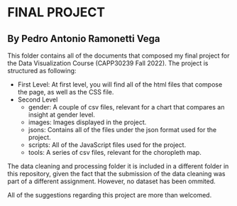# FINAL PROJECT
## By Pedro Antonio Ramonetti Vega

This folder contains all of the documents that composed my final project for the Data Visualization Course (CAPP30239 Fall 2022). The project is structured as following: 

* First Level: At first level, you will find all of the html files that compose the page, as well as the CSS file. 
* Second Level
  * gender: A couple of csv files, relevant for a chart that compares an insight at gender level.   
  * images: Images displayed in the project.
  * jsons: Contains all of the files under the json format used for the project.
  * scripts: All of the JavaScript files used for the project.  
  * tools: A series of csv files, relevant for the choropleth map. 

The data cleaning and processing folder it is included in a different folder in this repository, given the fact that the submission of the data cleaning was part of a different assignment. However, no dataset has been ommited. 

All of the suggestions regarding this project are more than welcomed. 
